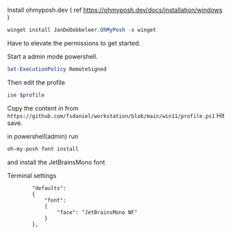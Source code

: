 Install ohmyposh.dev ( ref https://ohmyposh.dev/docs/installation/windows )
```powershell
winget install JanDeDobbeleer.OhMyPosh -s winget
```

Have to elevate the permissions to get started.

Start a admin mode powershell.
```powershell
Set-ExecutionPolicy RemoteSigned
```

Then edit the profile
```powershell
ise $profile
```

Copy the content in from `https://github.com/fsdaniel/workstation/blob/main/win11/profile.ps1`
Hit save.

in powershell(admin) run
```powershell
oh-my-posh font install
```
and install the JetBrainsMono font

Terminal settings
```
        "defaults": 
        {
            "font": 
            {
                "face": "JetBrainsMono NF"
            }
        },
```

